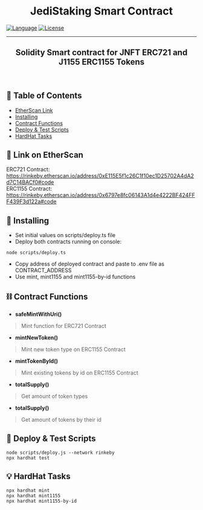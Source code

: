 
<h1 align="center"><b>JediStaking Smart Contract</b></h3>

<div align="left">


[![Language](https://img.shields.io/badge/language-solidity-orange.svg)]()
[![License](https://img.shields.io/badge/license-MIT-blue.svg)](LICENSE.md)

</div>

---

<p align="center"><h2 align="center"><b>Solidity Smart contract for JNFT ERC721 and J1155 ERC1155 Tokens
    </h2></b><br> 
</p>

## 📝 Table of Contents

- [EtherScan Link](#etherscan)
- [Installing](#install)
- [Contract Functions](#functions)
- [Deploy & Test Scripts](#scripts)
- [HardHat Tasks](#tasks)

## 🚀 Link on EtherScan <a name = "etherscan"></a>
ERC721 Contract: <br>
https://rinkeby.etherscan.io/address/0xE115E5f1c26C1f10ec1D25702A4dA2d7C14BACf0#code<br>
ERC1155 Contract: <br>
https://rinkeby.etherscan.io/address/0x6797e8fc06143A1d4e4222BF424FFF439F3d122a#code<br>



## 🚀 Installing <a name = "install"></a>
- Set initial values on scripts/deploy.ts file
- Deploy both contracts running on console:
```shell
node scripts/deploy.ts
```
- Copy address of deployed contract and paste to .env file as CONTRACT_ADDRESS
- Use mint, mint1155 and mint1155-by-id functions




## ⛓️ Contract Functions <a name = "functions"></a>

- **safeMintWithUri()**
>Mint function for ERC721 Contract

- **mintNewToken()**
>Mint new token type on ERC1155 Contract

- **mintTokenById()**
>Mint existing tokens by id on ERC1155 Contract

- **totalSupply()**
>Get amount of token types<br>


- **totalSupply()**
>Get amount of tokens by their id<br>




## 🎈 Deploy & Test Scripts <a name = "scripts"></a>

```shell
node scripts/deploy.js --network rinkeby
npx hardhat test
```


## 💡 HardHat Tasks <a name = "tasks"></a>


```shell
npx hardhat mint
npx hardhat mint1155
npx hardhat mint1155-by-id
```
```

